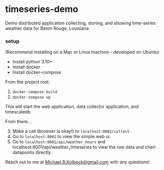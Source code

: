 # timeseries-demo
Demo distributed application collecting, storing, and showing time-series weather data for Baton Rouge, Louisiana

### setup
(Recommend installing on a Mac or Linux machine - developed on Ubuntu)
- Install python 3.10+
- Install docker
- Install docker-compose

From the project root:
1. `docker-compose build`
2. `docker-compose up`

This will start the web application, data collector application, and timescaledb.

From there...

3. Make a call (browser is okay!) to `localhost:8002/collect`
4. Go to `localhost:8001` to view the simple web ui.
5. Go to `localhost:8001/api/weather_hours` and localhost:8001/api/weather_timeseries to view
the raw data and chart datapoints directly.

Reach out to me at Michael.B.Kolbeck@gmail.com with any questions!